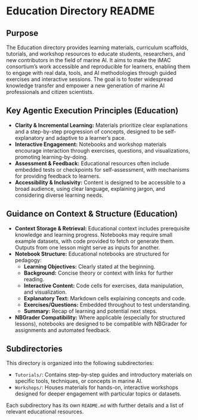 # Education Directory README

## Purpose

The Education directory provides learning materials, curriculum scaffolds, tutorials, and workshop resources to educate students, researchers, and new contributors in the field of marine AI. It aims to make the iMAC consortium’s work accessible and reproducible for learners, enabling them to engage with real data, tools, and AI methodologies through guided exercises and interactive sessions. The goal is to foster widespread knowledge transfer and empower a new generation of marine AI professionals and citizen scientists.

## Key Agentic Execution Principles (Education)

-   **Clarity & Incremental Learning:** Materials prioritize clear explanations and a step-by-step progression of concepts, designed to be self-explanatory and adaptive to a learner’s pace.
-   **Interactive Engagement:** Notebooks and workshop materials encourage interaction through exercises, questions, and visualizations, promoting learning-by-doing.
-   **Assessment & Feedback:** Educational resources often include embedded tests or checkpoints for self-assessment, with mechanisms for providing feedback to learners.
-   **Accessibility & Inclusivity:** Content is designed to be accessible to a broad audience, using clear language, explaining jargon, and considering diverse learning needs.

## Guidance on Context & Structure (Education)

-   **Context Storage & Retrieval:** Educational context includes prerequisite knowledge and learning progress. Notebooks may require small example datasets, with code provided to fetch or generate them. Outputs from one lesson might serve as inputs for another.
-   **Notebook Structure:** Educational notebooks are structured for pedagogy:
    -   **Learning Objectives:** Clearly stated at the beginning.
    -   **Background:** Concise theory or context with links for further reading.
    -   **Interactive Content:** Code cells for exercises, data manipulation, and visualization.
    -   **Explanatory Text:** Markdown cells explaining concepts and code.
    -   **Exercises/Questions:** Embedded throughout to test understanding.
    -   **Summary:** Recap of learning and potential next steps.
-   **NBGrader Compatibility:** Where applicable (especially for structured lessons), notebooks are designed to be compatible with NBGrader for assignments and automated feedback.

## Subdirectories

This directory is organized into the following subdirectories:

-   `Tutorials/`: Contains step-by-step guides and introductory materials on specific tools, techniques, or concepts in marine AI.
-   `Workshops/`: Houses materials for hands-on, interactive workshops designed for deeper engagement with particular topics or datasets.

Each subdirectory has its own `README.md` with further details and a list of relevant educational resources.
